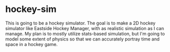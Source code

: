 # hockey-sim
This is going to be a hockey simulator. The goal is to make a 2D hockey simulator
like Eastside Hockey Manager, with as realistic simulation as I can manage. My plan
is to mostly utilize stats-based simulation, but I'm going to model some extent of physics
so that we can accurately portray time and space in a hockey game. 
